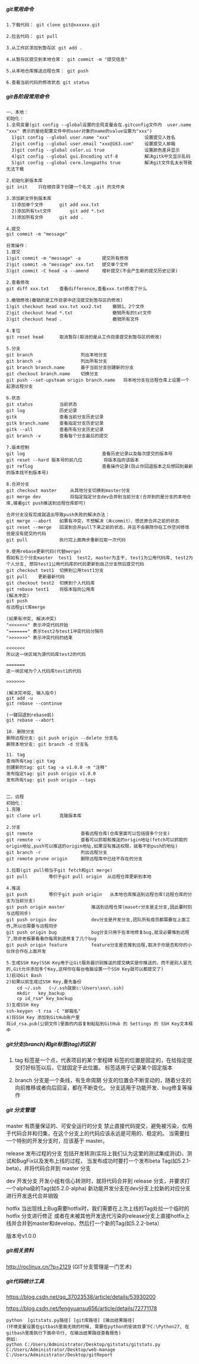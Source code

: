 #####  git常用命令 
    1.下载代码： git clone git@xxxxxx.git
    
    2.拉去代码： git pull
    
    3.从工作区添加到暂存区 git add .
    
    4.从暂存区提交到本地仓库： git commit -m "提交信息"
    
    5.从本地仓库推送远程仓库： git push
    
    6.查看当前代码的修改状态 git status
    
#####  git各阶段常用命令
    一、本地：
    初始化：
    1.全局变量(git config --global设置的全局变量会在.gitconfig文件内  user.name "xxx" 表示的是给配置文件中的user对象的name的value设置为"xxx")
      1)git config --global user.name "xxx"				设置提交人姓名
      2)git config --global user.email "xxx@163.com"	设置提交人邮箱
      3)git config --global color.ui true				设置颜色差异显示
      4)git config --global gui.Encoding utf-8			解决gitk中文显示乱码
      5)git config --global core.longpaths true			解决git文件名太长导致无法下载
      
    2.初始化新版本库
    git init	只在根目录下创建一个名文 .git 的文件夹
    
    3.添加新文件到版本库
      1)添加单个文件		git add xxx.txt
      2)添加所有txt文件		git add *.txt
      3)添加所有文件		git add .
      
    4.提交
    git commit -m "message"
    
    日常操作：
    1.提交
    1)git commit -m "message" -a		提交所有修改
    2)git commit -m "message" xxx.txt	提交单个文件
    3)git commit -C head -a --amend		增补提交(不会产生新的提交历史记录)
    
    2.查看修改
    git diff xxx.txt	查看difference,查看xxx.txt修改了什么
    
    3.撤销修改(撤销的是工作目录中还没提交到暂存区的修改)
    1)git checkout head xxx.txt xxx2.txt	撤销1、2个文件
    2)git checkout head *.txt 				撤销所有的txt文件
    3)git checkout head . 					撤销所有文件
    
    4.复位
    git reset head		取消暂存(取消的是从工作目录提交到暂存区的修改)
    
    5.分支
    git branch					列出本地分支
    git branch -a   			列出所有分支
    git branch branch.name 		基于当前分支创建新的分支
    git checkout branch.name 	切换分支
    git push --set-upsteam origin branch.name 	将本地分支在远程仓库上设置一个起源远程分支
    
    6.状态
    git status			当前状态
    git log				历史记录
    gitk				查看当前分支历史记录
    gitk branch.name 	查看指定分支历史记录
    gitk --all			查看所有分支历史记录
    git branch -v		查看每个分支最后的提交
    
    7.版本控制
    git log								查看历史记录以及每次提交的版本号
    git reset --hard 版本号的前几位		将版本指向该版本
    git reflog							查看操作记录(防止你回退版本之后想回到最新的版本找不到版本号)
    
    8.合并分支
    git checkout master		从其他分支切换到master分支
    git merge dev			将指定指定分支dev合并到当前分支(合并到的是分支的本地仓库,接着git push推送到远程仓库即可)
    
    合并分支没有完成就退出导致push失败的解决办法：
    git merge --abort	如果有冲突，不想解决（未commit），想还原合并之前的状态
    git reset --merge   回滚到合并pull下来之前的状态，并且不会删除你在工作空间修改但是没有提交的代码
    git pull            执行完上面两步重新拉取一次代码
    
    9.使用rebase更新代码(代替merge)
    假如有三个分支master  test1  test2, master为主干, test1为公用代码库, test2为个人分支, 想将test1公用代码库的代码更新到自己分支然后提交代码
    git checkout test1 	切换到公用test1分支
    git pull 	更新最新代码
    git checkout test2 	切换到个人代码库 
    git rebase test1 	将版本指向公用库
    (解决冲突)
    git push
    在远程git库merge
    
    (如果有冲突, 解决冲突)
    "<<<<<<<" 表示冲突代码开始
    "=======" 表示test2与test1冲突代码分隔符
    ">>>>>>>" 表示冲突代码的结束
    
    <<<<<<<  
    所以这一块区域为源代码库test2的代码
    
    =======  
    这一块区域为个人代码库test1的代码
    
    >>>>>>> 
    
    (解决完冲突, 输入指令)
    git add -u 
    git rebase --continue 
    
    (一键回退到rebase前)
    git rebase --abort
    
    10. 删除分支
    删除远程分支: git push origin --delete 分支名
    删除本地分支: git branch -d 分支名

    11. tag
    查询所有tag：git tag
    创建新的tag: git tag -a v1.0.0 -m "注释"
    发布指定tag: git push origin v1.0.0
    发布所有tag: git push origin --tags
    
    
    二、远程
    初始化：
    1.克隆
    git clone url		克隆版本库
    
    2.分支
    git remote  				查看远程仓库(仓库里面可以包括很多个分支)
    git remote -v				查看可以抓取和推送的origin地址(fetch可以抓取的origin地址,push可以推送的origin地址,如果没有推送权限，就看不到push的地址)
    git branch -r 				列出远程分支
    git remote prune origin		删除远程库中已经不存在的分支
    
    3.拉取(git pull相当于git fetch和git merge)
    git pull		等价于git pull origin	从远程仓库更新到本地
    
    4.推送
    git push        等价于git push origin   从本地仓库推送到远程仓库(远程仓库的分支为当前分支)
    git push origin master			推送到远程仓库(masetr分支是主分支,因此要时刻与远程同步)
    git push origin dev 			dev分支是开发分支,团队所有成员都需要在上面工作,所以也需要与远程同步
    git push origin bug   			bug分支只用于在本地修复bug,就没必要推到远程了,除非老板要看看你每周到底修复了几个bug
    git push origin feature			feature分支是否推到远程,取决于你是否和你的小伙伴合作在上面开发
    
    5.生成SSH Key(SSH Key用于让Git服务器识别推送的提交确实是你推送的，而不是别人冒充的,Git允许添加多个Key,这样你在每台电脑设置一个SSH Key就可以都提交了)
    1)启动Git Bash
    2)如果以前生成过SSH Key,要先备份	
    	cd ~/.ssh	(~/.ssh就是c:\Users\xxx\.ssh)
    	mkdir	key_backup
    	cp id_rsa* key_backup
    3)生成SSH Key
    ssh-keygen -t rsa -C "邮箱名"
    4)将SSH Key 添加到GitHub账户里
    将id_rsa.pub(公钥文件)里面的内容复制粘贴到GitHub 的 Settings 的 SSH Key文本框中


##### git分支(branch)和git标签(tag)的区别
  1. tag
    标签是一个点，代表项目的某个里程碑
    标签的位置是固定的，在给指定提交打好标签以后，它就固定于此位置。
    标签适用于记录某个固定版本

  2. branch 
    分支是一个条线，有生命周期
    分支的位置会不断变动的，随着分支的向前推移或者向后回滚，都在不断变化。
    分支适用于功能开发、bug修复等操作


##### git 分支管理
  master
    有质量保证的、可安全运行的分支
    禁止直接代码提交，避免被污染，仅用于代码合并和归集，在这个分支上的代码应该永远是可用的、稳定的。
    当需要拉一个特别的开发分支时，应该基于 master。


  release
    发布过程的分支
      包括开发转测(实际上我们认为这里的测试集成测试)、测试和BugFix以及发布上线的过程，
      当发布成功时要打一个发布beta Tag(如5.2.1-beta)，并将代码合并到 master 分支

  dev
    开发分支
    开发小组有信心转测时，就将代码合并到 release 分支，并要求打一个alpha级的Tag(如5.2.0-alpha)
    新功能开发分支在dev分支上拉新的对应分支进行开发迭代合并销毁

  hotfix 
    当出现线上Bug需要hotfix时，我们需要在上次上线的Tag处拉一个临时的 hotfix 分支进行修正
    或者在未被其他开发迭代污染的release分支上直接hotfix上线并合并到master和develop，然后打一个新的Tag(如5.2.2-beta）

  版本号v1.0.0

##### git相关资料
  http://roclinux.cn/?p=2129   (GIT分支管理是一门艺术)


##### git代码统计工具

https://blog.csdn.net/qq_37023538/article/details/53930200 

https://blog.csdn.net/fengyuansu656/article/details/72771178
    
    python  [gitstats.py路径] [git库路径] [输出结果路径]
    (环境变量设置在gitbash里面无效的时候, 需要在python的安装目录下C:\Python27, 在gitbash里面执行下面命令行, 在输出结果路径查看报告)
    例如:
    python C:/Users/Administrator/Desktop/gitstats/gitstats.py C:/Users/Administrator/Desktop/web-manage C:/Users/Administrator/Desktop/gitReport
    